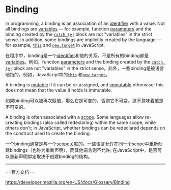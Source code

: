 # Binding

In programming, a binding is an association of an [identifier](https://developer.mozilla.org/en-US/docs/Glossary/Identifier) with a value. Not all bindings are [variables](https://developer.mozilla.org/en-US/docs/Glossary/Variable) — for example, function [parameters](https://developer.mozilla.org/en-US/docs/Glossary/Parameter) and the binding created by the [`catch (e)`](https://developer.mozilla.org/en-US/docs/Web/JavaScript/Reference/Statements/try...catch) block are not "variables" in the strict sense. In addition, some bindings are implicitly created by the language — for example, [`this`](https://developer.mozilla.org/en-US/docs/Web/JavaScript/Reference/Operators/this) and [`new.target`](https://developer.mozilla.org/en-US/docs/Web/JavaScript/Reference/Operators/new.target) in JavaScript.

在程序中，binding是一个[identifier](https://developer.mozilla.org/en-US/docs/Glossary/Identifier)和值的关系。不是所有的binding都是[variables](https://developer.mozilla.org/en-US/docs/Glossary/Variable)。例如，function [parameters](https://developer.mozilla.org/en-US/docs/Glossary/Parameter) and the binding created by the [`catch (e)`](https://developer.mozilla.org/en-US/docs/Web/JavaScript/Reference/Statements/try...catch) block are not "variables" in the strict sense。此外，一些binding是被语言暗指的，例如，JavaScript中的[`this`](https://developer.mozilla.org/en-US/docs/Web/JavaScript/Reference/Operators/this) 和[`new.target`](https://developer.mozilla.org/en-US/docs/Web/JavaScript/Reference/Operators/new.target)。

A binding is [mutable](https://developer.mozilla.org/en-US/docs/Glossary/Mutable) if it can be re-assigned, and [immutable](https://developer.mozilla.org/en-US/docs/Glossary/Immutable) otherwise; this does not mean that the value it holds is immutable.

如果binding可以被再次赋值，那么它是可变的，否则它不可变。这不意味着值是不可变的。

A binding is often associated with a [scope](https://developer.mozilla.org/en-US/docs/Glossary/Scope). Some languages allow re-creating bindings (also called redeclaring) within the same scope, while others don't; in JavaScript, whether bindings can be redeclared depends on the construct used to create the binding.

一个binding通常是与一个[scope](https://developer.mozilla.org/en-US/docs/Glossary/Scope)关联的。一些语言允许在同一个scope中重新创建bindings（也称为重新声明），而其他语言则不允许; 在JavaScript中，是否可以重新声明绑定取决于创建binding的结构。

---

==官方文档==

<https://developer.mozilla.org/en-US/docs/Glossary/Binding>

